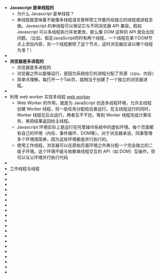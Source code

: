 - **Javascript 是单线程的**
	- 为什么 Javascript 是单线程？
	- 单线程就意味着不能像多线程语言那样把工作委托给独立的线程或进程去做。Javascript 的单线程可以保证它与不同浏览器 API 兼容。假如 Javascript 可以多线程执行并发更改，那么像 DOM 这样的 API 就会出现问题。（比如，假定JavaScript同时有两个线程，一个线程在某个DOM节点上添加内容，另一个线程删除了这个节点，这时浏览器应该以哪个线程为准？）
-
- **浏览器是多进程的**
	- 浏览器是多进程的
	- 浏览器之所以能够运行，是因为系统给它的进程分配了资源（cpu、内存）
	- 简单点理解，每打开一个Tab页，就相当于创建了一个独立的浏览器进程。
-
- 利用 web worker 实现多线程 [web worker](https://www.ruanyifeng.com/blog/2018/07/web-worker.html)
	- Web Worker 的作用，就是为 JavaScript 创造多线程环境，允许主线程创建 Worker 线程，将一些任务分配给后者运行。在主线程运行的同时，Worker 线程在后台运行，两者互不干扰。等到 Worker 线程完成计算任务，再把结果返回给主线程。
	- Javascript 环境实际上是运行在托管操作系统中的虚拟环境。每个页面都有自己的环境（内存、事件循环、DOM等）。对于浏览器来说，同事管理多个环境很简单，因为这些环境都是并行执行的。
	- 使用工作线程，浏览器可以在原始页面环境之外再分配一个完全独立的二级子环境。这个环境不能与依赖单线程交互的 API（如 DOM）互操作，但可以与父环境并行执行代码
-
- 工作线程与线程
-
-
-
-
-
-
-
-
-
-
-
-
-
-
-
-
-
-
-
-
